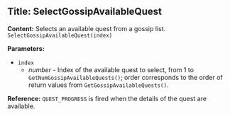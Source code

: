 ## Title: SelectGossipAvailableQuest

**Content:**
Selects an available quest from a gossip list.
`SelectGossipAvailableQuest(index)`

**Parameters:**
- `index`
  - *number* - Index of the available quest to select, from 1 to `GetNumGossipAvailableQuests()`; order corresponds to the order of return values from `GetGossipAvailableQuests()`.

**Reference:**
`QUEST_PROGRESS` is fired when the details of the quest are available.